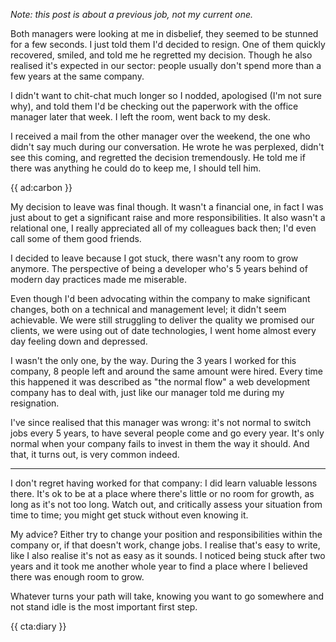 *Note: this post is about a previous job, not my current one.*

Both managers were looking at me in disbelief, they seemed to be stunned for a few seconds. I just told them I'd decided to resign. One of them quickly recovered, smiled, and told me he regretted my decision. Though he also realised it's expected in our sector: people usually don't spend more than a few years at the same company.

I didn't want to chit-chat much longer so I nodded, apologised (I'm not sure why), and told them I'd be checking out the paperwork with the office manager later that week. I left the room, went back to my desk.

I received a mail from the other manager over the weekend, the one who didn't say much during our conversation. He wrote he was perplexed, didn't see this coming, and regretted the decision tremendously. He told me if there was anything he could do to keep me, I should tell him.

{{ ad:carbon }}

My decision to leave was final though. It wasn't a financial one, in fact I was just about to get a significant raise and more responsibilities. It also wasn't a relational one, I really appreciated all of my colleagues back then; I'd even call some of them good friends.

I decided to leave because I got stuck, there wasn't any room to grow anymore. The perspective of being a developer who's 5 years behind of modern day practices made me miserable. 

Even though I'd been advocating within the company to make significant changes, both on a technical and management level; it didn't seem achievable. We were still struggling to deliver the quality we promised our clients, we were using out of date technologies, I went home almost every day feeling down and depressed.

I wasn't the only one, by the way. During the 3 years I worked for this company, 8 people left and around the same amount were hired. Every time this happened it was described as "the normal flow" a web development company has to deal with, just like our manager told me during my resignation.   

I've since realised that this manager was wrong: it's not normal to switch jobs every 5 years, to have several people come and go every year. It's only normal when your company fails to invest in them the way it should. And that, it turns out, is very common indeed.

---

I don't regret having worked for that company: I did learn valuable lessons there. It's ok to be at a place where there's little or no room for growth, as long as it's not too long. Watch out, and critically assess your situation from time to time; you might get stuck without even knowing it.

My advice? Either try to change your position and responsibilities within the company or, if that doesn't work, change jobs. I realise that's easy to write, like I also realise it's not as easy as it sounds. I noticed being stuck after two years and it took me another whole year to find a place where I believed there was enough room to grow. 

Whatever turns your path will take, knowing you want to go somewhere and not stand idle is the most important first step. 

{{ cta:diary }}

